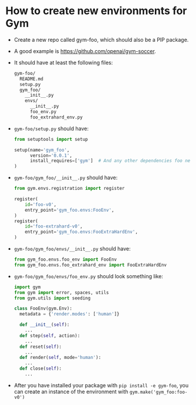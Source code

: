 # How to create new environments for Gym

* Create a new repo called gym-foo, which should also be a PIP package.

* A good example is https://github.com/openai/gym-soccer.

* It should have at least the following files:
  ```sh
  gym-foo/
    README.md
    setup.py
    gym_foo/
      __init__.py
      envs/
        __init__.py
        foo_env.py
        foo_extrahard_env.py
  ```

* `gym-foo/setup.py` should have:

  ```python
  from setuptools import setup

  setup(name='gym_foo',
        version='0.0.1',
        install_requires=['gym']  # And any other dependencies foo needs
  )
  ```

* `gym-foo/gym_foo/__init__.py` should have:
  ```python
  from gym.envs.registration import register

  register(
      id='foo-v0',
      entry_point='gym_foo.envs:FooEnv',
  )
  register(
      id='foo-extrahard-v0',
      entry_point='gym_foo.envs:FooExtraHardEnv',
  )
  ```

* `gym-foo/gym_foo/envs/__init__.py` should have:
  ```python
  from gym_foo.envs.foo_env import FooEnv
  from gym_foo.envs.foo_extrahard_env import FooExtraHardEnv
  ```

* `gym-foo/gym_foo/envs/foo_env.py` should look something like:
  ```python
  import gym
  from gym import error, spaces, utils
  from gym.utils import seeding

  class FooEnv(gym.Env):
    metadata = {'render.modes': ['human']}

    def __init__(self):
      ...
    def step(self, action):
      ...
    def reset(self):
      ...
    def render(self, mode='human'):
      ...
    def close(self):
      ...
  ```

* After you have installed your package with `pip install -e gym-foo`, you can create an instance of the environment with `gym.make('gym_foo:foo-v0')`
